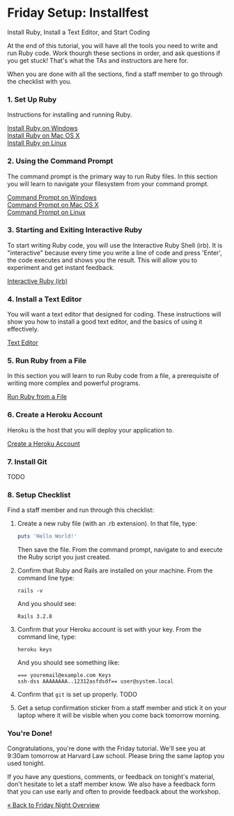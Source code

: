 # Friday Setup: Installfest


Install Ruby, Install a Text Editor, and Start Coding

At the end of this tutorial, you will have all the tools you need to write and run Ruby code. Work thourgh
these sections in order, and ask questions if you get stuck! That's what the TAs and instructors are here for.

When you are done with all the sections, find a staff member to go through the checklist with you.


### 1. Set Up Ruby
Instructions for installing and running Ruby.

[Install Ruby on Windows](/ruby_from_scratch/install/windows)  
[Install Ruby on Mac OS X](/ruby_from_scratch/install/osx)  
[Install Ruby on Linux](/ruby_from_scratch/install/linux)  


### 2. Using the Command Prompt
The command prompt is the primary way to run Ruby files. In this section you will learn to navigate your filesystem
from your command prompt.

[Command Prompt on Windows](/ruby_from_scratch/command_prompt/windows)  
[Command Prompt on Mac OS X](/ruby_from_scratch/command_prompt/osx)  
[Command Prompt on Linux](/ruby_from_scratch/command_prompt/linux)  

### 3. Starting and Exiting Interactive Ruby
To start writing Ruby code, you will use the Interactive Ruby Shell (irb). It is "interactive" because every time you 
write a line of code and press 'Enter', the code executes and shows you the result. This will allow you to experiment
and get instant feedback.

[Interactive Ruby (irb)](/ruby_from_scratch/interactive_ruby/all)  

### 4. Install a Text Editor
You will want a text editor that designed for coding. These instructions will show you how to install a good text 
editor, and the basics of using it effectively.

[Text Editor](/ruby_from_scratch/text_editor/all)  

### 5. Run Ruby from a File
In this section you will learn to run Ruby code from a file, a prerequisite of writing more complex and powerful
programs.

[Run Ruby from a File](/ruby_from_scratch/run_ruby/all)


### 6. Create a Heroku Account
Heroku is the host that you will deploy your application to.

[Create a Heroku Account](/installfest/create_a_heroku_account)

### 7. Install Git

TODO




### 8. Setup Checklist 

Find a staff member and run through this checklist:

1. Create a new ruby file (with an .rb extension). In that file, type:

    ``` ruby
    puts 'Hello World!'
    ```
    Then save the file. From the command prompt, navigate to and execute the Ruby script you just created.

2. Confirm that Ruby and Rails are installed on your machine.  From the command line type:

    ```text
    rails -v
    ```
    
    And you should see:
    
    ```text
    Rails 3.2.8
    ```
    
3. Confirm that your Heroku account is set with your key. From the
   command line, type:

    ```text
    heroku keys
    ```
    And you should see something like:

    ```text
    === youremail@example.com Keys
    ssh-dss AAAAAAAA..12312asfdsdf== user@system.local
    ```

4. Confirm that `git` is set up properly. TODO


5. Get a setup confirmation sticker from a staff member and stick it on
   your laptop where it will be visible when you come back tomorrow morning.


### You're Done!
Congratulations, you're done with the Friday tutorial. We'll see you at 9:30am tomorrow at Harvard Law school. Please bring
the same laptop you used tonight.

If you have any questions, comments, or feedback on tonight's material, don't hesitate to let a staff member know. We 
also have a feedback form that you can use early and often to provide feedback about the workshop. 

[« Back to Friday Night Overview](/friday)
